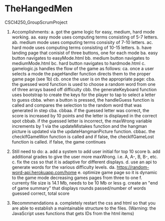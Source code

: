 # TheHangedMen
CSCI4250_GroupScrumProject

1. Accomplishments:
    a. got the game logic for easy, medium, hard mode working.
       aa. easy mode uses computing terms consisting of 5-7 letters.
       ab. medium mode uses computing terms consisity of 7-10 letters.
       ac. hard mode uses computing terms consisting of 10-15 letters.
   b. have landing page that conisist of three buttons, one for each mode
       ba. easy button navigates to easyMode.html
       bb. medium button navigates to mediumMode.html
       bc. hard button navigates to hardmode.html
   c. gamelogic.js handles the flow of the game as follows:
       ca. once a user selects a mode the pageHandler function directs them to the proper game page (see 1b)
       cb. once the user is on the appropriate page:
         cba. the guessed word function is used to choose a random word from one of three arrays based off difficulty
         cbb. the generateKeyboard function uses bootstrap to create the keys for the player to tap to select a letter to guess
             cbba. when a button is pressed, the handleGuess function is called and compares the selection to the random word that was generated in step cba.
                 cbbaa. if the guessed letter was correct, the score is increased by 10 points and the letter is displayed in the correct spot
                 cbbab. if the guessed letter is incorrect, the maxWrong variable increments by 1 via the updateMistakes function and the hangman picture is updated via the updateHangmanPicture function.
                 cbbac. the checkIfGameWon function is called and if false, the checkIfGameLost function is called. if false, the game continues


2. Still need to do:
   a. add a system to add user initial for top 10 score
   b. add additional grades to give the user more maxWrong. i.e. A, A-, B, B-, etc.
   c. fix the css so that it is adaptive for different displays.
   d. use an api to generate words for the various difficulty levels.
       da. https://random-word-api.herokuapp.com/home 
   e. optimize game page so it is dynamic to the game mode decreasing games pages from three to one
   f. currenty file size is 14.1 Mb, needs to be 10 Mb or less
   g. create an "end of game summary" that displays rounds passed/number of words guessed correct, total score


4. Recommmendations
   a. completely restart the css and html so that you are able to establish a maintainable structure to the files. (Warning: the JavaScript uses functions that gets IDs from the html items)
   
      
